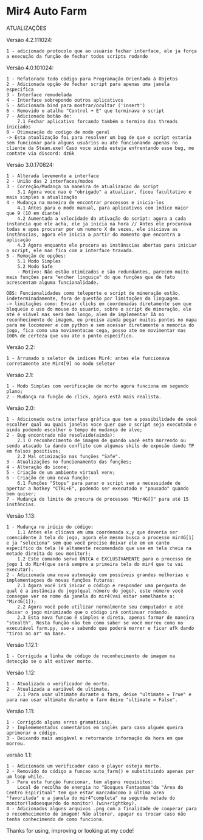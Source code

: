 ﻿# Mir4 Auto Farm


ATUALIZAÇÕES

Versão 4.2.111024:

    1 - adicionado protocolo que ao usuário fechar interface, ele ja força a execução da função de fechar todos scripts rodando

Versão 4.0.101024:

    1 - Refatorado todo código para Programação Orientada à Objetos
    2 - Adicionada opção de fechar script para apenas uma janela especifica
    3 - Interface remodelada
    4 - Interface sobrepondo outros aplicativos
    5 - Adicionada bind para mostrar/ocultar ('insert')
    6 - Removido o atalho "Control + E" que terminava o script
    7 - Adicionado botão de:
        7.1 Fechar aplicativo forcando também o termino dos threads iniciados
    8 - Otimazação do codigo de modo geral
    -> Esta atualização foi para resolver um bug de que o script estaria sem funcionar para alguns usuários ou até funcionando apenas no cliente da Steam.exe! Caso voce ainda esteja enfrentando esse bug, me contate via discord: dz6k
    
Versão 3.0.170824:

    1 - Alterada levemente a interface
    2 - União das 2 interfaces/modos
    3 - Correção/Mudança na maneira de atualizacao do script 
        3.1 Agora voce nao é "obrigado" a atualizar, ficou facultativo e mais simples a atualização
    4 - Mudança na maneira de encontrar processos e inicia-los
        4.1 Antes para o modo manual, para aplicativos com índice maior que 9 (10 em diante)
        4.2 Aumentada a velocidade da ativação do script: agora a cada instancia que ele acha, ele ja inicia na hora // Antes ele procurava todas e apos procurar por um numero X de vezes, ele iniciava as instânscias, agora ele inicia a partir do momento que encontra a aplicação
        4.3 Agora enquanto ele procura as instânscias abertas para iniciar o script, ele nao fica com a interface travada.
    5 - Remoção de opções: 
        5.1 Modo Simples
        5.2 Modo Safe
        - Motivo: Não estão otimizados e são redundantes, parecem muito mais funções para "encher linguiça" do que funções que de fato acrescentam alguma funcionalidade.
    
    OBS: Funcionalidades como teleporte e script de mineração estão, indeterminadamente, fora de questão por limitações da linguagem.
    -> limitações como: Enviar clicks em coordenadas diretamente sem que bloqueie o uso do mouse do usuario, sobre o script de mineração, ele até é viável mas será bem longo, alem de implementar IA no reconhecimento de imagem, eu preciso ainda pegar muitos pontos no mapa para me locomover e com python e sem acessar diretamente a memoria do jogo, fica como uma movimentacao cega, posso ate me movimentar mas 100% de certeza que vou ate o ponto especifíco. 

Versão 2.2:

    1 - Arrumado o seletor de indices Mir4: antes ele funcionava corretamente ate Mir4[9] no modo seletor
    
Versão 2.1:

    1 - Modo Simples com verificação de morte agora funciona em segundo plano;
    2 - Mudança na função do click, agora está mais realista.

Versão 2.0:

    1 - Adicionado outra interface gráfica que tem a possibilidade de você escolher qual ou quais janelas voce quer que o script seja executado e ainda podendo escolher o tempo de mudança de alvo;
    2 - Bug encontrado não resolvido(ainda):
        2.1 O reconhecimento de imagem de quando você esta morrendo ou sendo atacado ta dando conflito com algumas skils de exposão dando TP em falsos positivos;
        2.2 Mal otimização nas funções "Safe".
    3 - Atualizações no funcionamento das funções;
    4 - Alteração do icone;
    5 - Criação de um ambiente virtual venv;
    6 - Criação de uma nova função:
        6.1 Funções "Stops" para parar o script sem a necessidade de apertar a hotkey "CTRL+E", podendo ser executado e "pausado" quando bem quiser;
    7 - Mudança do limite de procura de processos "Mir4G[]" para até 15 instâncias.

Versão 1.13:

    1 - Mudança no início do código:
        1.1 Antes ele clicava em uma coordenada x,y que deveria ser coencidente à tela do jogo, agora ele mesmo busca o processo mir4G[1] e ja "seleciona" sem que você precise deixar ele em um canto específico da tela (é altamente recomendado que use em tela cheia na metade direita do seu monitor);
        1.2 Este comando serve ÚNICA e EXCLUSIVAMENTE para o processo de jogo 1 do Mir4(que será sempre a primeira tela do mir4 que tu vai executar).
    2 - Adicionada uma nova automação com possíveis grandes melhorias e implementaçoes de novas funções futuras:
        2.1 Agora você irá inicar o código e responder uma pergunta de qual é a instância do jogo(qual número do jogo), este número você consegue ver no nome da janela do mir4(vai estar semelhante a: "Mir4G[1]);
        2.2 Agora você pode utilizar normalmente seu computador e até deixar o jogo minimizado que o código irá continuar rodando.
        2.3 Esta nova funcao é simples e direta, apenas farmar de maneira "stealth". Nesta função não tem como saber se você morreu como no executável farm.py, use-a sabendo que poderá morrer e ficar afk dando "tiros ao ar" na base.


Versão 1.12.1:

    1 - Corrigida a linha de código de reconhecimento de imagem na detecção se o alt estiver morto.

Versão 1.12:

    1 - Atualizado o verificador de morte.
    2 - Atualizada a variável de ultimate.
        2.1 Para usar ultimate durante o farm, deixe "ultimate = True" e para nao usar ultimate durante o farm deixe "ultimate = False".


Versão 1.11:

    1 - Corrigido alguns erros gramaticais.
    2 - Implemementados comentários em inglês para caso alguém queira aprimorar o código.
    3 - Deixando mais amigável e retornando informação da hora em que morreu.


versão 1.1:

    1 - Adicionado um verificador caso o player esteja morto.
    2 - Removido do código a funcao auto_farm() e substituindo apenas por um loop while.
    3 - Para esta função funcionar, tem alguns requisitos:
        Local de recolha de energia no "Bosques Fantasmas"da "Área do Centro Espiritual" tem que estar marcadocomo a última area "favoritada" e a janela do mir4"completa" na segunda metade do monitor(ladoesquerdo do monitor) (win+rightkey).
    4 - Adicionados alguns arquivos .png com a finalidade de cooperar para o reconhecimento de imagem! Não alterar, apagar ou trocar caso não tenha conhecimendo de como funciona.


Thanks for using, improving or looking at my code! 
